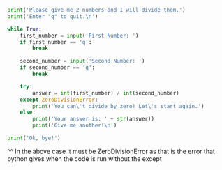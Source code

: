 ```python
print('Please give me 2 numbers and I will divide them.')
print('Enter "q" to quit.\n')

while True:
    first_number = input('First Number: ')
    if first_number == 'q':
        break

    second_number = input('Second Number: ')
    if second_number == 'q':
        break

    try:
        answer = int(first_number) / int(second_number)
    except ZeroDivisionError:
        print('You can\'t divide by zero! Let\'s start again.')
    else:
        print('Your answer is: ' + str(answer))
        print('Give me another!\n')

print('Ok, bye!')

```
^^
In the above case it must be ZeroDivisionError as that is the error that python gives when the code is run without the except